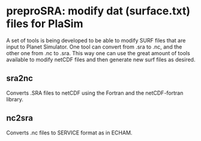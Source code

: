 # preproSRA: modify dat (surface.txt) files for PlaSim

A set of tools is being developed to be able to modify SURF files that are input to Planet Simulator. One tool can convert from .sra to .nc, and the other one from .nc to .sra. This way one can use the great amount of tools available to modify netCDF files and then generate new surf files as desired.

## sra2nc
Converts .SRA files to netCDF using the Fortran and the netCDF-fortran library.

## nc2sra
Converts .nc files to SERVICE format as in ECHAM.
